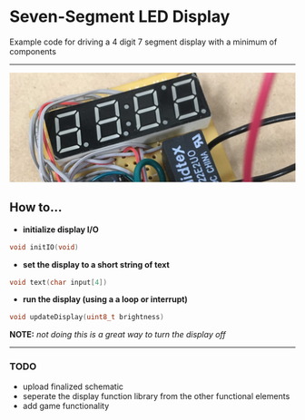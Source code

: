 # Seven-Segment LED Display
Example code for driving a 4 digit 7 segment display with a minimum of components

---
![alt text](build-photos/current-build.JPG "Circuit Schematic")

## How to...

* **initialize display I/O**

```c
void initIO(void)
```
* **set the display to a short string of text**

```c
void text(char input[4])
```

* **run the display (using a a loop or interrupt)** 

```c
void updateDisplay(uint8_t brightness) 
```

**NOTE:** _not doing this is a great way to turn the display off_

---

### TODO

* upload finalized schematic
* seperate the display function library from the other functional elements
* add game functionality


